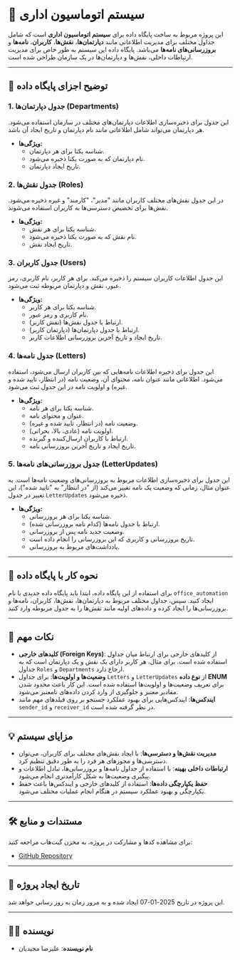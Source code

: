 # 🏢 سیستم اتوماسیون اداری

این پروژه مربوط به ساخت پایگاه داده برای **سیستم اتوماسیون اداری** است که شامل جداول مختلف برای مدیریت اطلاعاتی مانند **دپارتمان‌ها**، **نقش‌ها**، **کاربران**، **نامه‌ها** و **بروزرسانی‌های نامه‌ها** می‌باشد. پایگاه داده این سیستم به طور خاص برای مدیریت ارتباطات داخلی، نقش‌ها و دپارتمان‌ها در یک سازمان طراحی شده است.

---

## 🚀 توضیح اجزای پایگاه داده

### 1. **جدول دپارتمان‌ها (Departments)**

این جدول برای ذخیره‌سازی اطلاعات دپارتمان‌های مختلف در سازمان استفاده می‌شود. هر دپارتمان می‌تواند شامل اطلاعاتی مانند نام دپارتمان و تاریخ ایجاد آن باشد.

- **ویژگی‌ها:**
  - شناسه یکتا برای هر دپارتمان.
  - نام دپارتمان که به صورت یکتا ذخیره می‌شود.
  - تاریخ ایجاد دپارتمان.

### 2. **جدول نقش‌ها (Roles)**

در این جدول نقش‌های مختلف کاربران مانند "مدیر"، "کارمند" و غیره ذخیره می‌شود. نقش‌ها برای تخصیص دسترسی‌ها به کاربران استفاده می‌شوند.

- **ویژگی‌ها:**
  - شناسه یکتا برای هر نقش.
  - نام نقش که به صورت یکتا ذخیره می‌شود.
  - تاریخ ایجاد نقش.

### 3. **جدول کاربران (Users)**

این جدول اطلاعات کاربران سیستم را ذخیره می‌کند. برای هر کاربر، نام کاربری، رمز عبور، نقش و دپارتمان مربوطه ثبت می‌شود.

- **ویژگی‌ها:**
  - شناسه یکتا برای هر کاربر.
  - نام کاربری و رمز عبور.
  - ارتباط با جدول نقش‌ها (نقش کاربر).
  - ارتباط با جدول دپارتمان‌ها (دپارتمان کاربر).
  - تاریخ ایجاد و تاریخ آخرین بروزرسانی اطلاعات کاربر.

### 4. **جدول نامه‌ها (Letters)**

این جدول برای ذخیره اطلاعات نامه‌هایی که بین کاربران ارسال می‌شود، استفاده می‌شود. اطلاعاتی مانند عنوان نامه، محتوای آن، وضعیت نامه (در انتظار، تایید شده و غیره) و اولویت نامه در این جدول ثبت می‌شود.

- **ویژگی‌ها:**
  - شناسه یکتا برای هر نامه.
  - عنوان و محتوای نامه.
  - وضعیت نامه (در انتظار، تایید شده و غیره).
  - اولویت نامه (عادی، بالا، بحرانی).
  - ارتباط با کاربران ارسال‌کننده و گیرنده.
  - تاریخ ایجاد و تاریخ آخرین بروزرسانی نامه.

### 5. **جدول بروزرسانی‌های نامه‌ها (LetterUpdates)**

این جدول برای ذخیره‌سازی اطلاعات مربوط به بروزرسانی‌های وضعیت نامه‌ها است. به عنوان مثال، زمانی که وضعیت یک نامه تغییر می‌کند (از "در انتظار" به "تایید شده")، این تغییر در جدول `LetterUpdates` ذخیره می‌شود.

- **ویژگی‌ها:**
  - شناسه یکتا برای هر بروزرسانی.
  - ارتباط با جدول نامه‌ها (کدام نامه بروزرسانی شده).
  - وضعیت جدید نامه پس از بروزرسانی.
  - تاریخ بروزرسانی و کاربری که این بروزرسانی را انجام داده است.
  - یادداشت‌های مربوط به بروزرسانی.

---

## 📝 نحوه کار با پایگاه داده

برای استفاده از این پایگاه داده، ابتدا باید پایگاه داده جدیدی با نام `office_automation` ایجاد کنید. سپس، جداول مختلف مربوط به دپارتمان‌ها، نقش‌ها، کاربران، نامه‌ها و بروزرسانی‌ها را ایجاد کرده و داده‌های اولیه مانند نقش‌ها را به جدول مربوطه وارد کنید.

---

## 📄 نکات مهم

- **کلیدهای خارجی (Foreign Keys)**: از کلیدهای خارجی برای ارتباط میان جداول استفاده شده است. برای مثال، هر کاربر دارای یک نقش و یک دپارتمان است که به جداول `Roles` و `Departments` ارجاع دارد.
- **وضعیت‌ها و اولویت‌ها**: برای جداول `Letters` و `LetterUpdates` از **نوع داده ENUM** برای تعریف وضعیت‌ها و اولویت‌ها استفاده شده است. این کار باعث محدود شدن مقادیر معتبر و جلوگیری از وارد کردن داده‌های نامعتبر می‌شود.
- **ایندکس‌ها**: ایندکس‌هایی برای بهبود عملکرد جستجو بر روی فیلدهای مهم مانند `sender_id` و `receiver_id` در نظر گرفته شده است.

---

## 💡 مزایای سیستم

- **مدیریت نقش‌ها و دسترسی‌ها**: با ایجاد نقش‌های مختلف برای کاربران، می‌توان دسترسی‌ها و مجوزهای هر فرد را به طور دقیق تنظیم کرد.
- **ارتباطات داخلی بهینه**: با استفاده از جداول نامه‌ها و بروزرسانی‌ها، تبادل اطلاعات و پیگیری وضعیت‌ها به شکل کارآمدتری انجام می‌شود.
- **حفظ یکپارچگی داده‌ها**: استفاده از کلیدهای خارجی و ایندکس‌ها باعث حفظ یکپارچگی و بهبود عملکرد سیستم در هنگام انجام عملیات مختلف می‌شود.

---

## 🛠 مستندات و منابع

برای مشاهده کدها و مشارکت در پروژه، به مخزن گیت‌هاب مراجعه کنید:

- [GitHub Repository](https://github.com/Alirezamajidiyan/sql-code/tree/main)

---

## 📅 تاریخ ایجاد پروژه

این پروژه در تاریخ 2025-01-07 ایجاد شده و به مرور زمان به روز رسانی خواهد شد.

---

## 🧑‍💻 نویسنده

- **نام نویسنده**: علیرضا مجیدیان
